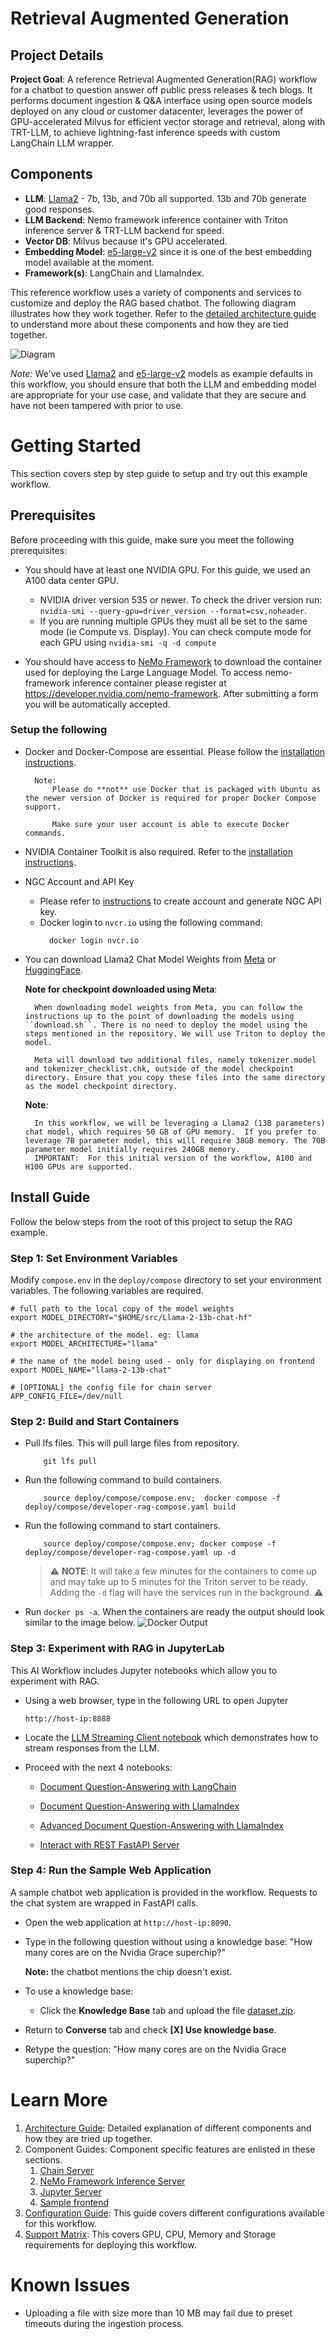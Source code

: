 # Retrieval Augmented Generation

## Project Details
**Project Goal**: A reference Retrieval Augmented Generation(RAG) workflow for a chatbot to question answer off public press releases & tech blogs. It performs document ingestion & Q&A interface using open source models deployed on any cloud or customer datacenter, leverages the power of GPU-accelerated Milvus for efficient vector storage and retrieval, along with TRT-LLM, to achieve lightning-fast inference speeds with custom LangChain LLM wrapper.

## Components
- **LLM**: [Llama2](https://ai.meta.com/llama/) - 7b, 13b, and 70b all supported. 13b and 70b generate good responses.
- **LLM Backend**: Nemo framework inference container with Triton inference server & TRT-LLM backend for speed.
- **Vector DB**: Milvus because it's GPU accelerated.
- **Embedding Model**: [e5-large-v2](https://huggingface.co/intfloat/e5-large-v2) since it is one of the best embedding model available at the moment.
- **Framework(s)**: LangChain and LlamaIndex.

This reference workflow uses a variety of components and services to customize and deploy the RAG based chatbot. The following diagram illustrates how they work together. Refer to the [detailed architecture guide](../docs/rag/architecture.md) to understand more about these components and how they are tied together.


![Diagram](../docs/rag/images/image3.jpg)

*Note:*
We've used [Llama2](https://ai.meta.com/llama/) and [e5-large-v2](https://huggingface.co/intfloat/e5-large-v2) models as example defaults in this workflow, you should ensure that both the LLM and embedding model are appropriate for your use case, and validate that they are secure and have not been tampered with prior to use.

# Getting Started
This section covers step by step guide to setup and try out this example workflow.

## Prerequisites
Before proceeding with this guide, make sure you meet the following prerequisites:

- You should have at least one NVIDIA GPU. For this guide, we used an A100 data center GPU.

    - NVIDIA driver version 535 or newer. To check the driver version run: ``nvidia-smi --query-gpu=driver_version --format=csv,noheader``.
    - If you are running multiple GPUs they must all be set to the same mode (ie Compute vs. Display). You can check compute mode for each GPU using
    ``nvidia-smi -q -d compute``

- You should have access to [NeMo Framework](https://developer.nvidia.com/nemo-framework) to download the container used for deploying the Large Language Model. To access nemo-framework inference container please register at https://developer.nvidia.com/nemo-framework. After submitting a form you will be automatically accepted.

### Setup the following

- Docker and Docker-Compose are essential. Please follow the [installation instructions](https://docs.docker.com/engine/install/ubuntu/).

        Note:
            Please do **not** use Docker that is packaged with Ubuntu as the newer version of Docker is required for proper Docker Compose support.

            Make sure your user account is able to execute Docker commands.


- NVIDIA Container Toolkit is also required. Refer to the [installation instructions](https://docs.nvidia.com/datacenter/cloud-native/container-toolkit/install-guide.html).


- NGC Account and API Key

    - Please refer to [instructions](https://docs.nvidia.com/ngc/gpu-cloud/ngc-overview/index.html) to create account and generate NGC API key.
    - Docker login to `nvcr.io` using the following command:
      ```
        docker login nvcr.io
      ```

- You can download Llama2 Chat Model Weights from [Meta](https://ai.meta.com/resources/models-and-libraries/llama-downloads/) or [HuggingFace](https://huggingface.co/meta-llama/Llama-2-13b-chat-hf/).

    **Note for checkpoint downloaded using Meta**:

        When downloading model weights from Meta, you can follow the instructions up to the point of downloading the models using ``download.sh``. There is no need to deploy the model using the steps mentioned in the repository. We will use Triton to deploy the model.

        Meta will download two additional files, namely tokenizer.model and tokenizer_checklist.chk, outside of the model checkpoint directory. Ensure that you copy these files into the same directory as the model checkpoint directory.


    **Note**:

        In this workflow, we will be leveraging a Llama2 (13B parameters) chat model, which requires 50 GB of GPU memory.  If you prefer to leverage 7B parameter model, this will require 38GB memory. The 70B parameter model initially requires 240GB memory.
        IMPORTANT:  For this initial version of the workflow, A100 and H100 GPUs are supported.


## Install Guide

Follow the below steps from the root of this project to setup the RAG example.

###  Step 1: Set Environment Variables

Modify ``compose.env`` in the ``deploy/compose`` directory to set your environment variables. The following variables are required.

    # full path to the local copy of the model weights
    export MODEL_DIRECTORY="$HOME/src/Llama-2-13b-chat-hf"

    # the architecture of the model. eg: llama
    export MODEL_ARCHITECTURE="llama"

    # the name of the model being used - only for displaying on frontend
    export MODEL_NAME="llama-2-13b-chat"

    # [OPTIONAL] the config file for chain server
    APP_CONFIG_FILE=/dev/null


### Step 2: Build and Start Containers
- Pull lfs files. This will pull large files from repository.
    ```
        git lfs pull
    ```
- Run the following command to build containers.
    ```
        source deploy/compose/compose.env;  docker compose -f deploy/compose/developer-rag-compose.yaml build
    ```

- Run the following command to start containers.
    ```
        source deploy/compose/compose.env; docker compose -f deploy/compose/developer-rag-compose.yaml up -d
    ```
    > ⚠️ **NOTE**: It will take a few minutes for the containers to come up and may take up to 5 minutes for the Triton server to be ready. Adding the `-d` flag will have the services run in the background. ⚠️

- Run ``docker ps -a``. When the containers are ready the output should look similar to the image below.
    ![Docker Output](../docs/rag/images/docker-output.png "Docker Output Image")

### Step 3: Experiment with RAG in JupyterLab

This AI Workflow includes Jupyter notebooks which allow you to experiment with RAG.

- Using a web browser, type in the following URL to open Jupyter

    ``http://host-ip:8888``

- Locate the [LLM Streaming Client notebook](../notebooks/01-llm-streaming-client.ipynb) which demonstrates how to stream responses from the LLM.

- Proceed with the next 4 notebooks:

    - [Document Question-Answering with LangChain](../notebooks/02_langchain_simple.ipynb)

    - [Document Question-Answering with LlamaIndex](../notebooks/03_llama_index_simple.ipynb)

    - [Advanced Document Question-Answering with LlamaIndex](../notebooks/04_llamaindex_hier_node_parser.ipynb)

    - [Interact with REST FastAPI Server](../notebooks/05_dataloader.ipynb)

### Step 4: Run the Sample Web Application
A sample chatbot web application is provided in the workflow. Requests to the chat system are wrapped in FastAPI calls.

- Open the web application at ``http://host-ip:8090``.

- Type in the following question without using a knowledge base: "How many cores are on the Nvidia Grace superchip?"

    **Note:** the chatbot mentions the chip doesn't exist.

- To use a knowledge base:

    - Click the **Knowledge Base** tab and upload the file [dataset.zip](../notebooks/dataset.zip).

- Return to **Converse** tab and check **[X] Use knowledge base**.

- Retype the question:  "How many cores are on the Nvidia Grace superchip?"


# Learn More
1. [Architecture Guide](../docs/rag/architecture.md): Detailed explanation of different components and how they are tried up together.
2. Component Guides: Component specific features are enlisted in these sections.
   1. [Chain Server](../docs/rag/chat_server.md)
   2. [NeMo Framework Inference Server](../docs/rag/llm_inference_server.md)
   3. [Jupyter Server](../docs/rag/jupyter_server.md)
   4. [Sample frontend](../docs/rag/frontend.md)
3. [Configuration Guide](../docs/rag/configuration.md): This guide covers different configurations available for this workflow.
4. [Support Matrix](../docs/rag/support_matrix.md): This covers GPU, CPU, Memory and Storage requirements for deploying this workflow.

# Known Issues
- Uploading a file with size more than 10 MB may fail due to preset timeouts during the ingestion process.
